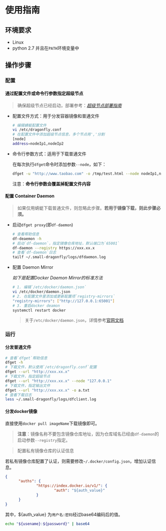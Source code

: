# 使用指南

## 环境要求

* Linux
* python 2.7 并且在`PATH`环境变量中

## 操作步骤

### 配置

#### 通过配置文件或命令行参数指定超级节点

> 确保超级节点已经启动，部署参考：*[超级节点部署指南](./install_server.md)*

* 配置文件方式：用于分发容器镜像和普通文件

  ```sh
  # 编辑蜻蜓配置文件
  vi /etc/dragonfly.conf
  # 在配置文件中添加超级节点信息，多个节点用','分割
  [node]
  address=nodeIp1,nodeIp2
  ```

* 命令行参数方式：适用于下载普通文件

  在每次执行`dfget`命令时添加参数`--node`，如下：

  ```sh
  dfget -u "http://www.taobao.com" -o /tmp/test.html --node nodeIp1,nodeIp2
  ```

  注意：**命令行参数会覆盖掉配置文件内容**

#### 配置 Container Daemon

> 如果仅用蜻蜓下载普通文件，则忽略此步骤。**若用于镜像下载，则此步骤必须。**

* 启动`dfget proxy`(即`df-daemon`)

  ```sh
  # 查看帮助信息
  df-deaemon -h
  # 启动`df-daemon`，指定镜像仓库地址，默认端口为`65001`
  df-daemon --registry https://xxx.xx.x
  # 查看`df-daemon`日志
  tailf ~/.small-dragonfly/logs/dfdaemon.log
  ```

* 配置 Daemon Mirror

  _如下是配置Docker Daemon Mirror的标准方法_

  ```sh
  # 1. 编辑`/etc/docker/daemon.json`
  vi /etc/docker/daemon.json
  # 2. 在配置文件里添加或更新配置项`registry-mirrors`
  "registry-mirrors": ["http://127.0.0.1:65001"]
  # 3. 重启docker deamon
  systemctl restart docker
  ```

  > 关于`/etc/docker/daemon.json`，详情参考[官网文档](https://docs.docker.com/registry/recipes/mirror/#configure-the-cache)

### 运行

#### 分发普通文件

```sh
# 查看`dfget`帮助信息
dfget -h
# 下载文件，默认使用`/etc/dragonfly.conf`配置
dfget --url "http://xxx.xx.x"
# 下载文件，指定超级节点
dfget --url "http://xxx.xx.x" --node "127.0.0.1"
# 下载文件，指定输出文件
dfget --url "http://xxx.xx.x" -o a.txt
# 查看下载日志
less ~/.small-dragonfly/logs/dfclient.log
```

#### 分发docker镜像

直接使用`docker pull imageName`下载镜像即可。

> **注意**：镜像名称不要包含镜像仓库地址，因为仓库域名已经由`df-daemon`的启动参数`--registry`指定。

> 配置私有镜像仓库的认证信息

若私有镜像仓库配置了认证，则需要修改`~/.docker/config.json`，增加认证信息。

```json
{
      "auths": {
              "https://index.docker.io/v1/": {
                      "auth": "${auth_value}"
              }
      }
}
```

其中，${auth_value} 为`用户名:密码`经过base64编码后的值。

```bash
echo "${usename}:${password}" | base64
```
